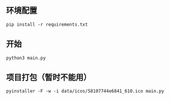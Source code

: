 ## 环境配置

```shell
pip install -r requirements.txt
```

## 开始

```shell
python3 main.py
```

## 项目打包（暂时不能用）

```shell
pyinstaller -F -w -i data/icos/58107744e6841_610.ico main.py
```